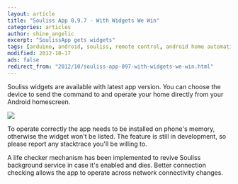 ```yaml
---
layout: article
title: "Souliss App 0.9.7 - With Widgets We Win"
categories: articles
author: shine_angelic
excerpt: "SoulissApp gets widgets"
tags: [arduino, android, souliss, remote control, android home automation, android smart home]
modified: 2012-10-17
ads: false  
redirect_from: "2012/10/souliss-app-097-with-widgets-we-win.html"
---
```


Souliss widgets are available with latest app version. You can choose the device to send the command to and operate your home directly from your Android homescreen.

![](https://github.com/souliss/souliss.github.io/blob/master/images/2012-10/SoulissApp_Widgets.png?raw=true)

To operate correctly the app needs to be installed on phone's memory, otherwise the widget won't be listed. The feature is still in development, so please report any stacktrace you'll be willing to.

A life checker mechanism has been implemented to revive Souliss background service in case it's enabled and dies. Better connection checking allows the app to operate across network connectivity changes.